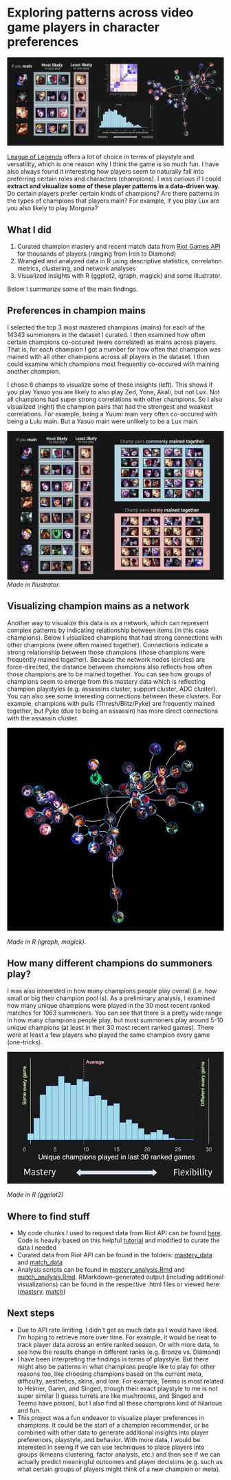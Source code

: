 # Exploring patterns across video game players in character preferences

![sample visualization](graphics/summary.png)

[League of Legends](https://www.leagueoflegends.com/) offers a lot of choice in terms of playstyle and versatility, which is one reason why I think the game is so much fun. I have also always found it interesting how players seem to naturally fall into preferring certain roles and characters (champions). I was curious if I could <strong> extract and visualize some of these player patterns in a data-driven way. </strong> Do certain players prefer certain kinds of champions? Are there patterns in the types of champions that players main? For example, if you play Lux are you also likely to play Morgana? 


## What I did
1. Curated champion mastery and recent match data from [Riot Games API](https://developer.riotgames.com/) for thousands of players (ranging from Iron to Diamond)
2. Wrangled and analyzed data in R using descriptive statistics, correlation metrics, clustering, and network analyses
3. Visualized insights with R (ggplot2, igraph, magick) and some Illustrator.

Below I summarize some of the main findings.

## Preferences in champion mains
I selected the top 3 most mastered champions (mains) for each of the 14343 summoners in the dataset I curated. I then examined how often certain champions co-occured (were correlated) as mains across players. That is, for each champion I got a number for how often that champion was mained with all other champions across all players in the dataset. I then could examine which champions most frequently co-occured with maining another champion.

I chose 8 champs to visualize some of these insights (left). This shows if you play Yasuo you are likely to also play Zed, Yone, Akali, but not Lux. Not all champions had super strong correlations with other champions. So I also visualized (right) the champion pairs that had the strongest and weakest correlations. For example, being a Yuumi main very often co-occured with being a Lulu main. But a Yasuo main were unlikely to be a Lux main.

![sample visualization](graphics/side_by_side.png) 
<i> Made in Illustrator.</i>

## Visualizing champion mains as a network
Another way to visualize this data is as a network, which can represent complex patterns by indicating relationship between items (in this case champions). Below I visualized champions that had strong connections with other champions (were often mained together). Connections indicate a strong relationship between those champions (those champions were frequently mained together). Because the network nodes (circles) are force-directed, the distance between champions also reflects how often those champions are to be mained together. You can see how groups of champions seem to emerge from this mastery data which is reflecting champion playstyles (e.g. assassins cluster, support cluster, ADC cluster). You can also see some interesting connections between these clusters. For example, champions with pulls (Thresh/Blitz/Pyke) are frequently mained together, but Pyke (due to being an assassin) has more direct connections with the assassin cluster. 

![sample visualization](graphics/network.png)

<i> Made in R (igraph, magick).</i>

## How many different champions do summoners play?
I was also interested in how many champions people play overall (i.e. how small or big their champion pool is). As a preliminary analysis, I examined how many unique champions were played in the 30 most recent ranked matches for 1063 summoners. You can see that there is a pretty wide range in how many champions people play, but most summoners play around 5-10 unique champions (at least in their 30 most recent ranked games). There were at least a few players who played the same champion every game (one-tricks).

![sample visualization](graphics/histogram.png)

<i> Made in R (ggplot2) </i>


## Where to find stuff
- My code chunks I used to request data from Riot API can be found [here](/riot_api_fetch). Code is heavily based on this helpful [tutorial](https://rpubs.com/WallabyKingdom/riot-api) and modified to curate the data I needed
- Curated data from Riot API can be found in the folders: [mastery_data](/mastery_data) and [match_data](/match_data)
- Analysis scripts can be found in [mastery_analysis.Rmd](/mastery_analysis.Rmd) and [match_analysis.Rmd](/match_analysis.Rmd). RMarkdown-generated output (including additional visualizations) can be found in the respective .html files or viewed here: ([mastery](https://htmlpreview.github.io/?https://github.com/marlietandoc/lol/blob/main/mastery_analysis.html), [match](https://htmlpreview.github.io/?https://github.com/marlietandoc/lol/blob/main/match_analysis.html))


## Next steps
- Due to API rate limiting, I didn't get as much data as I would have liked. I'm hoping to retrieve more over time. For example, it would be neat to track player data across an entire ranked season. Or with more data, to see how the results change in different ranks (e.g. Bronze vs. Diamond)
- I have been interpreting the findings in terms of playstyle. But there might also be patterns in what champions people like to play for other reasons too, like choosing champions based on the current meta, difficulty, aesthetics, skins, and lore. For example, Teemo is most related to Heimer, Garen, and Singed, though their exact playstyle to me is not super similar (I guess turrets are like mushrooms, and Singed and Teemo have poison), but I also find all these champions kind of hilarious and fun.
- This project was a fun endeavor to visualize player preferences in champions. It could be the start of a champion recommender, or be combined with other data to generate additional insights into player preferences, playstyle, and behavior. With more data, I would be interested in seeing if we can use techniques to place players into groups (kmeans clustering, factor analysis, etc.) and then see if we can actually predict meaningful outcomes and player decisions (e.g. such as what certain groups of players might think of a new champion or meta).

